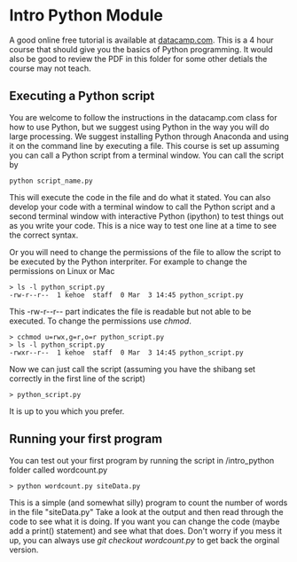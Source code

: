 # Intro Python Module

A good online free tutorial is available at [datacamp.com](https://www.datacamp.com/courses/intro-to-python-for-data-science). This is a 4 hour course that should give you the basics of Python programming. It would also be good to review the PDF in this folder for some other detials the course may not teach.

## Executing a Python script
You are welcome to follow the instructions in the datacamp.com class for how to use Python, but we suggest using Python in the way you will do large processing. We suggest installing Python through Anaconda and using it on the command line by executing a file. This course is set up assuming you can call a Python script from a terminal window. You can call the script by
```
python script_name.py
```
This will execute the code in the file and do what it stated. You can also develop your code with a terminal window to call the Python script and a second terminal window with interactive Python (ipython) to test things out as you write your code. This is a nice way to test one line at a time to see the correct syntax.

Or you will need to change the permissions of the file to allow the script to be executed by the Python interpriter. For example to change the permissions on Linux or Mac
```
> ls -l python_script.py 
-rw-r--r--  1 kehoe  staff  0 Mar  3 14:45 python_script.py
```
This -rw-r--r-- part indicates the file is readable but not able to be executed. To change the permissions use *chmod*.
```
> cchmod u=rwx,g=r,o=r python_script.py
> ls -l python_script.py
-rwxr--r--  1 kehoe  staff  0 Mar  3 14:45 python_script.py
```
Now we can just call the script (assuming you have the shibang set correctly in the first line of the script)
```
> python_script.py
```
It is up to you which you prefer.

## Running your first program
You can test out your first program by running the script in /intro_python folder called wordcount.py
```
> python wordcount.py siteData.py
```
This is a simple (and somewhat silly) program to count the number of words in the file "siteData.py" Take a look at the output and then read through the code to see what it is doing. If you want you can change the code (maybe add a print() statement) and see what that does. Don't worry if you mess it up, you can always use *git checkout wordcount.py* to get back the orginal version.
